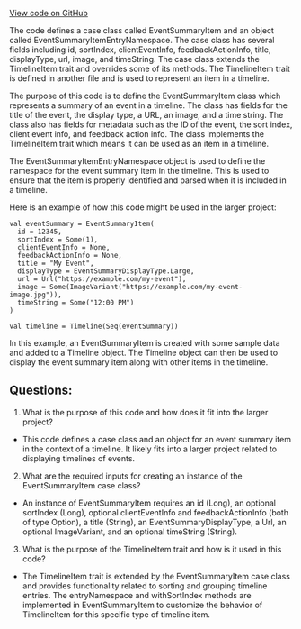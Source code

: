 [View code on GitHub](https://github.com/misbahsy/the-algorithm/product-mixer/core/src/main/scala/com/twitter/product_mixer/core/model/marshalling/response/urt/item/event/EventSummaryItem.scala)

The code defines a case class called EventSummaryItem and an object called EventSummaryItemEntryNamespace. The case class has several fields including id, sortIndex, clientEventInfo, feedbackActionInfo, title, displayType, url, image, and timeString. The case class extends the TimelineItem trait and overrides some of its methods. The TimelineItem trait is defined in another file and is used to represent an item in a timeline. 

The purpose of this code is to define the EventSummaryItem class which represents a summary of an event in a timeline. The class has fields for the title of the event, the display type, a URL, an image, and a time string. The class also has fields for metadata such as the ID of the event, the sort index, client event info, and feedback action info. The class implements the TimelineItem trait which means it can be used as an item in a timeline. 

The EventSummaryItemEntryNamespace object is used to define the namespace for the event summary item in the timeline. This is used to ensure that the item is properly identified and parsed when it is included in a timeline. 

Here is an example of how this code might be used in the larger project:

```
val eventSummary = EventSummaryItem(
  id = 12345,
  sortIndex = Some(1),
  clientEventInfo = None,
  feedbackActionInfo = None,
  title = "My Event",
  displayType = EventSummaryDisplayType.Large,
  url = Url("https://example.com/my-event"),
  image = Some(ImageVariant("https://example.com/my-event-image.jpg")),
  timeString = Some("12:00 PM")
)

val timeline = Timeline(Seq(eventSummary))
```

In this example, an EventSummaryItem is created with some sample data and added to a Timeline object. The Timeline object can then be used to display the event summary item along with other items in the timeline.
## Questions: 
 1. What is the purpose of this code and how does it fit into the larger project?
- This code defines a case class and an object for an event summary item in the context of a timeline. It likely fits into a larger project related to displaying timelines of events.

2. What are the required inputs for creating an instance of the EventSummaryItem case class?
- An instance of EventSummaryItem requires an id (Long), an optional sortIndex (Long), optional clientEventInfo and feedbackActionInfo (both of type Option), a title (String), an EventSummaryDisplayType, a Url, an optional ImageVariant, and an optional timeString (String).

3. What is the purpose of the TimelineItem trait and how is it used in this code?
- The TimelineItem trait is extended by the EventSummaryItem case class and provides functionality related to sorting and grouping timeline entries. The entryNamespace and withSortIndex methods are implemented in EventSummaryItem to customize the behavior of TimelineItem for this specific type of timeline item.